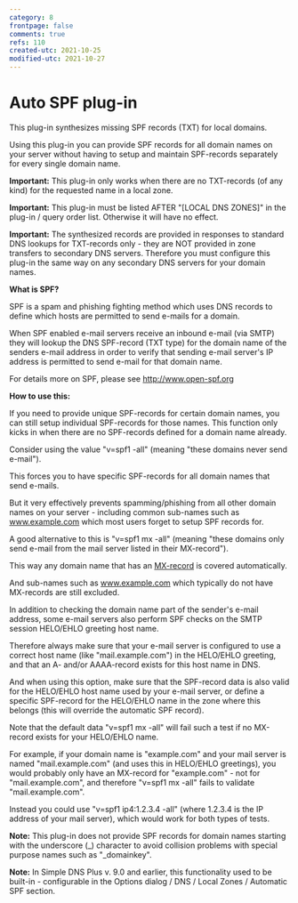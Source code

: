 ```yaml
---
category: 8
frontpage: false
comments: true
refs: 110
created-utc: 2021-10-25
modified-utc: 2021-10-27
---
```

# Auto SPF plug-in

This plug-in synthesizes missing SPF records (TXT) for local domains.

Using this plug-in you can provide SPF records for all domain names on your server without having to setup and maintain SPF-records separately for every single domain name.

**Important:** This plug-in only works when there are no TXT-records (of any kind) for the requested name in a local zone.

**Important:** This plug-in must be listed AFTER "[LOCAL DNS ZONES]" in the plug-in / query order list. Otherwise it will have no effect.

**Important:** The synthesized records are provided in responses to standard DNS lookups for TXT-records only - they are NOT provided in zone transfers to secondary DNS servers. Therefore you must configure this plug-in the same way on any secondary DNS servers for your domain names.

**What is SPF?**

SPF is a spam and phishing fighting method which uses DNS records to define which hosts are permitted to send e-mails for a domain.

When SPF enabled e-mail servers receive an inbound e-mail (via SMTP) they will lookup the DNS SPF-record (TXT type) for the domain name of the senders e-mail address in order to verify that sending e-mail server's IP address is permitted to send e-mail for that domain name.

For details more on SPF, please see <http://www.open-spf.org>

**How to use this:**

If you need to provide unique SPF-records for certain domain names, you can still setup individual SPF-records for those names. This function only kicks in when there are no SPF-records defined for a domain name already.

Consider using the value "v=spf1 -all" (meaning "these domains never send e-mail").

This forces you to have specific SPF-records for all domain names that send e-mails.

But it very effectively prevents spamming/phishing from all other domain names on your server - including common sub-names such as www.example.com which most users forget to setup SPF records for.

A good alternative to this is "v=spf1 mx -all" (meaning "these domains only send e-mail from the mail server listed in their MX-record").

This way any domain name that has an [MX-record](/help/mx-records) is covered automatically.

And sub-names such as www.example.com which typically do not have MX-records are still excluded.

In addition to checking the domain name part of the sender's e-mail address, some e-mail servers also perform SPF checks on the SMTP session HELO/EHLO greeting host name.

Therefore always make sure that your e-mail server is configured to use a correct host name (like "mail.example.com") in the HELO/EHLO greeting, and that an A- and/or AAAA-record exists for this host name in DNS.

And when using this option, make sure that the SPF-record data is also valid for the HELO/EHLO host name used by your e-mail server, or define a specific SPF-record for the HELO/EHLO name in the zone where this belongs (this will override the automatic SPF record).

Note that the default data "v=spf1 mx -all" will fail such a test if no MX-record exists for your HELO/EHLO name.

For example, if your domain name is "example.com" and your mail server is named "mail.example.com" (and uses this in HELO/EHLO greetings), you would probably only have an MX-record for "example.com" - not for "mail.example.com", and therefore "v=spf1 mx -all" fails to validate "mail.example.com".

Instead you could use "v=spf1 ip4:1.2.3.4 -all" (where 1.2.3.4 is the IP address of your mail server), which would work for both types of tests.

**Note:** This plug-in does not provide SPF records for domain names starting with the underscore (\_) character to avoid collision problems with special purpose names such as "\_domainkey".

**Note:** In Simple DNS Plus v. 9.0 and earlier, this functionality used to be built-in - configurable in the Options dialog / DNS / Local Zones / Automatic SPF section.
